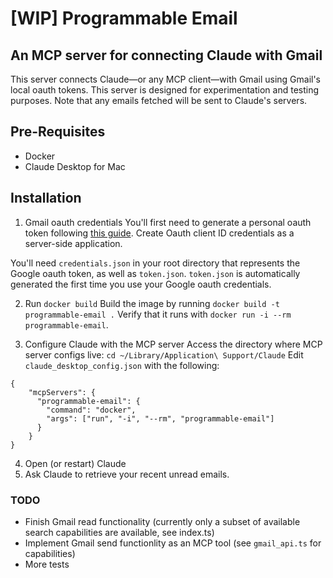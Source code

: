# [WIP] Programmable Email
## An MCP server for connecting Claude with Gmail

This server connects Claude—or any MCP client—with Gmail using Gmail's local oauth tokens.
This server is designed for experimentation and testing purposes. Note that any emails fetched will be sent to Claude's servers.

## Pre-Requisites
- Docker
- Claude Desktop for Mac

## Installation
1. Gmail oauth credentials
You'll first need to generate a personal oauth token following [this guide](https://developers.google.com/workspace/guides/create-credentials). Create Oauth client ID credentials as a server-side application.

You'll need `credentials.json` in your root directory that represents the Google oauth token, as well as `token.json`. `token.json` is automatically generated the first time you use your Google oauth credentials.

2. Run `docker build`
Build the image by running `docker build -t programmable-email .`
Verify that it runs with `docker run -i --rm programmable-email`.

3. Configure Claude with the MCP server
Access the directory where MCP server configs live: `cd ~/Library/Application\ Support/Claude`
Edit `claude_desktop_config.json` with the following:
```
{
	"mcpServers": {
	  "programmable-email": {
		"command": "docker",
		"args": ["run", "-i", "--rm", "programmable-email"]
	  }
	}
}
```

4. Open (or restart) Claude
5. Ask Claude to retrieve your recent unread emails.

### TODO
- Finish Gmail read functionality (currently only a subset of available search capabilities are available, see index.ts)
- Implement Gmail send functionlity as an MCP tool (see `gmail_api.ts` for capabilities)
- More tests
